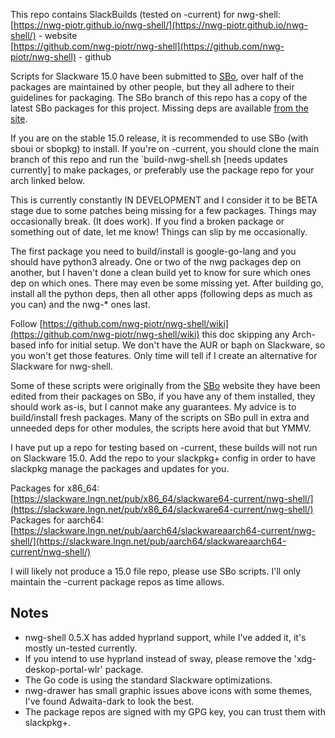 
This repo contains SlackBuilds (tested on -current) for nwg-shell:  
[https://nwg-piotr.github.io/nwg-shell/](https://nwg-piotr.github.io/nwg-shell/) - website  
[https://github.com/nwg-piotr/nwg-shell](https://github.com/nwg-piotr/nwg-shell) - github  

Scripts for Slackware 15.0 have been submitted to [SBo](https://slackbulds.org), over half of the
packages are maintained by other people, but they all adhere to their guidelines for packaging.
The SBo branch of this repo has a copy of the latest SBo packages for this project. Missing deps
are available [from the site](https://slackbuilds.org). 

If you are on the stable 15.0 release, it is recommended to use SBo (with sboui or sbopkg) to install. 
If you're on -current, you should clone the main branch of this repo and run the `build-nwg-shell.sh [needs updates currently]
 to make packages, or preferably use the package repo for your arch linked below.

This is currently constantly IN DEVELOPMENT and I consider it to be BETA stage due to some patches being 
missing for a few packages. Things may occasionally break. (It does work). If you find a broken package
or something out of date, let me know! Things can slip by me occasionally.

The first package you need to build/install is google-go-lang and you should have python3 already.
One or two of the nwg packages dep on another, but I haven't done a clean build yet to know for
sure which ones dep on which ones. There may even be some missing yet. After building go, install
all the python deps, then all other apps (following deps as much as you can) and the nwg-* ones
last.

Follow  [https://github.com/nwg-piotr/nwg-shell/wiki](https://github.com/nwg-piotr/nwg-shell/wiki) 
this doc skipping any Arch-based info for initial setup. We don't have the AUR or baph on Slackware,
so you won't get those features. Only time will tell if I create an alternative for Slackware for
nwg-shell.

Some of these scripts were originally from the [SBo](https://slackbuilds.org) website they
have been edited from their packages on SBo, if you have any of them installed, they should work
as-is, but I cannot make any guarantees. My advice is to build/install fresh packages. Many of the scripts
on SBo pull in extra and unneeded deps for other modules, the scripts here avoid that but YMMV.

I have put up a repo for testing based on -current, these builds will not run on Slackware
15.0. Add the repo to your slackpkg+ config in order to have slackpkg manage the packages and
updates for you.  

Packages for x86_64:  
[https://slackware.lngn.net/pub/x86_64/slackware64-current/nwg-shell/](https://slackware.lngn.net/pub/x86_64/slackware64-current/nwg-shell/)  
Packages for aarch64:  
[https://slackware.lngn.net/pub/aarch64/slackwareaarch64-current/nwg-shell/](https://slackware.lngn.net/pub/aarch64/slackwareaarch64-current/nwg-shell/)  

I will likely not produce a 15.0 file repo, please use SBo scripts. I'll only maintain the -current package repos as time allows.  
## Notes

* nwg-shell 0.5.X has added hyprland support, while I've added it, it's mostly un-tested currently.  
* If you intend to use hyprland instead of sway, please remove the 'xdg-deskop-portal-wlr' package.
* The Go code is using the standard Slackware optimizations.  
* nwg-drawer has small graphic issues above icons with some themes, I've found Adwaita-dark to look the best.  
* The package repos are signed with my GPG key, you can trust them with slackpkg+.  
